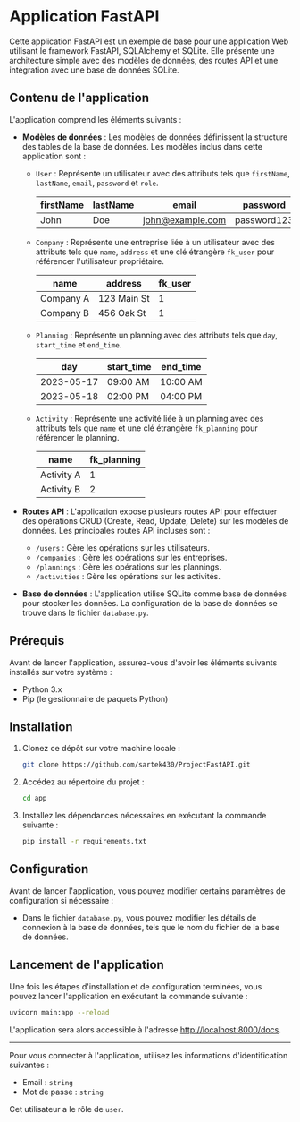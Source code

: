 # Application FastAPI

Cette application FastAPI est un exemple de base pour une application Web utilisant le framework FastAPI, SQLAlchemy et SQLite. Elle présente une architecture simple avec des modèles de données, des routes API et une intégration avec une base de données SQLite.

## Contenu de l'application

L'application comprend les éléments suivants :

- **Modèles de données** : Les modèles de données définissent la structure des tables de la base de données. Les modèles inclus dans cette application sont :

  - `User` : Représente un utilisateur avec des attributs tels que `firstName`, `lastName`, `email`, `password` et `role`.

    |   firstName  |  lastName   |     email       |    password    |    role    |
    |--------------|-------------|-----------------|----------------|------------|
    |    John      |    Doe      | john@example.com |   password123  |   user     |

  - `Company` : Représente une entreprise liée à un utilisateur avec des attributs tels que `name`, `address` et une clé étrangère `fk_user` pour référencer l'utilisateur propriétaire.

    |     name      |    address   |    fk_user    |
    |---------------|--------------|---------------|
    |   Company A   | 123 Main St  |      1        |
    |   Company B   | 456 Oak St   |      1        |

  - `Planning` : Représente un planning avec des attributs tels que `day`, `start_time` et `end_time`.

    |      day      | start_time  |  end_time   |
    |---------------|-------------|-------------|
    |    2023-05-17 |  09:00 AM   |   10:00 AM  |
    |    2023-05-18 |  02:00 PM   |   04:00 PM  |

  - `Activity` : Représente une activité liée à un planning avec des attributs tels que `name` et une clé étrangère `fk_planning` pour référencer le planning.

    |     name      |  fk_planning |
    |---------------|--------------|
    |   Activity A  |      1       |
    |   Activity B  |      2       |

- **Routes API** : L'application expose plusieurs routes API pour effectuer des opérations CRUD (Create, Read, Update, Delete) sur les modèles de données. Les principales routes API incluses sont :

  - `/users` : Gère les opérations sur les utilisateurs.
  - `/companies` : Gère les opérations sur les entreprises.
  - `/plannings` : Gère les opérations sur les plannings.
  - `/activities` : Gère les opérations sur les activités.

- **Base de données** : L'application utilise SQLite comme base de données pour stocker les données. La configuration de la base de données se trouve dans le fichier `database.py`.

## Prérequis

Avant de lancer l'application, assurez-vous d'avoir les éléments suivants installés sur votre système :

- Python 3.x
- Pip (le gestionnaire de paquets Python)

## Installation

1. Clonez ce dépôt sur votre machine locale :

   ```bash
   git clone https://github.com/sartek430/ProjectFastAPI.git
   ```

2. Accédez au répertoire du projet :

   ```bash
   cd app
   ```

3. Installez les dépendances nécessaires en exécutant la commande suivante :

   ```bash
   pip install -r requirements.txt
   ```

## Configuration

Avant de lancer l'application, vous pouvez modifier certains paramètres de configuration si nécessaire :

- Dans le fichier `database.py`, vous pouvez modifier les détails de connexion à la base de données, tels que le nom du fichier de la base de données.

## Lancement de l'application

Une fois les étapes d'installation et de configuration terminées, vous pouvez lancer l'application en exécutant la commande suivante :

```bash
uvicorn main:app --reload
```

L'application sera alors accessible à l'adresse [http://localhost:8000/docs](http://localhost:8000/docs).

---

Pour vous connecter à l'application, utilisez les informations d'identification suivantes :

- Email : `string`
- Mot de passe : `string`

Cet utilisateur a le rôle de `user`.